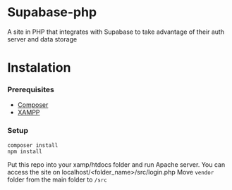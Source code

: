 # Supabase-php
A site in PHP that integrates with Supabase to take advantage of their auth server and data storage

# Instalation
### Prerequisites
- [Composer](https://getcomposer.org/download/)
- [XAMPP](https://www.apachefriends.org/)
### Setup
```
composer install
npm install
```
Put this repo into your xamp/htdocs folder and run Apache server. You can access the site on localhost/<folder_name>/src/login.php
Move `vendor` folder from the main folder to `/src`
